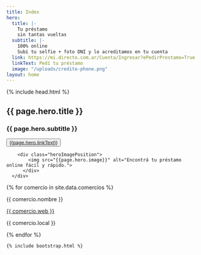 ```yaml
---
title: Index
hero:
  title: |-
    Tu préstamo
    sin tantas vueltas
  subtitle: |-
    100% online
    Subí tu selfie + foto DNI y lo acreditamos en tu cuenta
  link: https://mi.directo.com.ar/Cuenta/Ingresar?ePedirPrestamo=True
  linkText: Pedí tu préstamo
  image: "/uploads/credito-phone.png"
layout: home
---
```


{% include head.html %}

<body>

<section class="bg_degrade bgCorners">
			<div class="main-container hero heroImage">
				<div class="heroTitle moduleLarge">
					<h1 class="heroTitleXL">{{ page.hero.title }}</h1>
					<h3>{{ page.hero.subtitle }}</h3>
					<button class="btn btn_large btnGreen btn-green__hover">
						<a href="{{page.hero.link}}" target="_self">{{page.hero.linkText}}</a>
					</button>
				</div>

        <div class="heroImagePosition">
	        <img src="{{page.hero.image}}" alt="Encontrá tu préstamo online fácil y rápido.">
	      </div>
      </div>
</section>



<div>
{% for comercio in site.data.comercios %}
<div class="{{ comercio.categoria }}">
<p> {{ comercio.nombre }} </p>
<a href="{{ comercio.web }}">
{{ comercio.web }}
</a>
<p> {{ comercio.local }}</p>
</div>
{% endfor %}
</div>

    {% include bootstrap.html %}

</body>